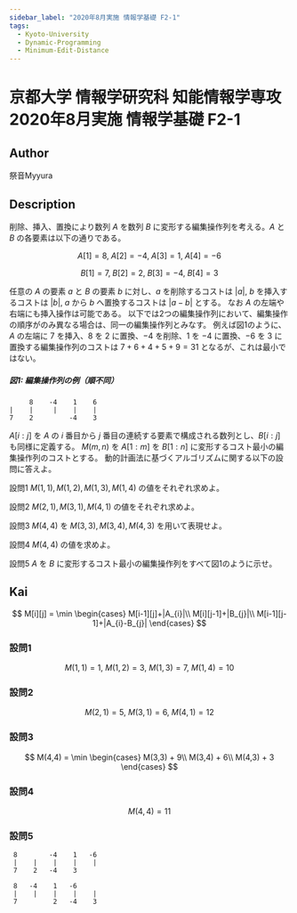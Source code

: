 ```yaml
---
sidebar_label: "2020年8月実施 情報学基礎 F2-1"
tags:
  - Kyoto-University
  - Dynamic-Programming
  - Minimum-Edit-Distance
---
```

# 京都大学 情報学研究科 知能情報学専攻 2020年8月実施 情報学基礎 F2-1

## **Author**
祭音Myyura

## **Description**
削除、挿入、置換により数列 $A$ を数列 $B$ に変形する編集操作列を考える。$A$ と $B$ の各要素は以下の通りである。

$$
A[1] = 8, \; A[2] = -4, \; A[3] = 1, \; A[4] = -6
$$

$$
B[1] = 7, \; B[2] = 2, \; B[3] = -4, \; B[4] = 3
$$

任意の $A$ の要素 $a$ と $B$ の要素 $b$ に対し、$a$ を削除するコストは $|a|$, $b$ を挿入するコストは $|b|$, $a$ から $b$ へ置換するコストは $|a - b|$ とする。
なお $A$ の左端や右端にも挿入操作は可能である。
以下では2つの編集操作列において、編集操作の順序がのみ異なる場合は、同一の編集操作列とみなす。
例えば図1のように、$A$ の左端に $7$ を挿入、$8$ を $2$ に置換、$-4$ を削除、$1$ を $-4$ に置換、$-6$ を $3$ に置換する編集操作列のコストは $7 + 6 + 4 + 5 + 9 = 31$ となるが、これは最小ではない。

##### 図1: 編集操作列の例（順不同）

```text
     8    -4    1    6
|    |     |    |    |
7    2         -4    3
```

$A[i:j]$ を $A$ の $i$ 番目から $j$ 番目の連続する要素で構成される数列とし、$B[i:j]$ も同様に定義する。
$M(m, n)$ を $A[1:m]$ を $B[1:n]$ に変形するコスト最小の編集操作列のコストとする。
動的計画法に基づくアルゴリズムに関する以下の設問に答えよ。

設問1 $M(1, 1), M(1, 2), M(1, 3), M(1, 4)$ の値をそれぞれ求めよ。

設問2 $M(2, 1), M(3, 1), M(4, 1)$ の値をそれぞれ求めよ。

設問3 $M(4, 4)$ を $M(3, 3), M(3, 4), M(4, 3)$ を用いて表現せよ。

設問4 $M(4, 4)$ の値を求めよ。

設問5 $A$ を $B$ に変形するコスト最小の編集操作列をすべて図1のように示せ。

## **Kai**

$$
M[i][j] = \min
\begin{cases}
M[i-1][j]+|A_{i}|\\
M[i][j-1]+|B_{j}|\\
M[i-1][j-1]+|A_{i}-B_{j}|
\end{cases}
$$

### 設問1

$$
M(1,1) = 1, \ M(1,2) = 3, \ M(1,3) = 7, \ M(1,4) = 10
$$

### 設問2

$$
M(2,1) = 5, \ M(3,1) = 6, \ M(4,1) = 12
$$

### 設問3

$$
M(4,4) = \min
\begin{cases}
M(3,3) + 9\\
M(3,4) + 6\\
M(4,3) + 3
\end{cases}
$$

### 設問4

$$
M(4,4) = 11
$$

### 設問5

```text
 8        -4    1   -6
 |    |    |    |    |
 7    2   -4    3
```

```text
 8   -4    1   -6   
 |    |    |    |    |
 7         2   -4    3
```
